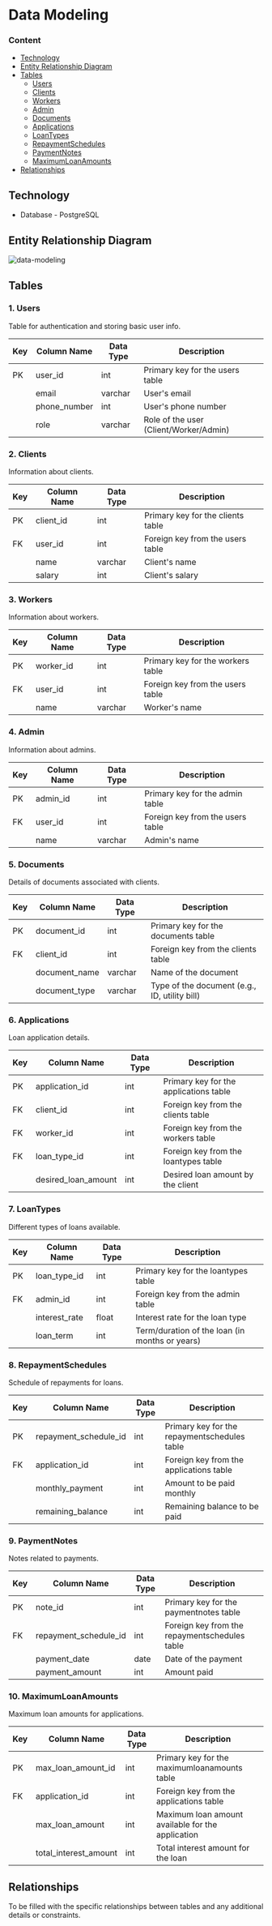 # Data Modeling

### Content

- [Technology](#technology)
- [Entity Relationship Diagram](#entity-relationship-diagram)
- [Tables](#tables)
  - [Users](#1-users)
  - [Clients](#2-clients)
  - [Workers](#3-workers)
  - [Admin](#4-admin)
  - [Documents](#5-documents)
  - [Applications](#6-applications)
  - [LoanTypes](#7-loantypes)
  - [RepaymentSchedules](#8-repaymentschedules)
  - [PaymentNotes](#9-paymentnotes)
  - [MaximumLoanAmounts](#10-maximumloanamounts)
- [Relationships](#relationships)

## Technology

- Database - PostgreSQL

## Entity Relationship Diagram

![data-modeling](YourDataModelingImageLink.png)

## Tables

### 1. Users

Table for authentication and storing basic user info.

| Key | Column Name  | Data Type | Description                            |
| --- | ------------ | --------- | -------------------------------------- |
| PK  | user_id      | int       | Primary key for the users table        |
|     | email        | varchar   | User's email                           |
|     | phone_number | int       | User's phone number                    |
|     | role         | varchar   | Role of the user (Client/Worker/Admin) |

### 2. Clients

Information about clients.

| Key | Column Name | Data Type | Description                       |
| --- | ----------- | --------- | --------------------------------- |
| PK  | client_id   | int       | Primary key for the clients table |
| FK  | user_id     | int       | Foreign key from the users table  |
|     | name        | varchar   | Client's name                     |
|     | salary      | int       | Client's salary                   |

### 3. Workers

Information about workers.

| Key | Column Name | Data Type | Description                       |
| --- | ----------- | --------- | --------------------------------- |
| PK  | worker_id   | int       | Primary key for the workers table |
| FK  | user_id     | int       | Foreign key from the users table  |
|     | name        | varchar   | Worker's name                     |

### 4. Admin

Information about admins.

| Key | Column Name | Data Type | Description                      |
| --- | ----------- | --------- | -------------------------------- |
| PK  | admin_id    | int       | Primary key for the admin table  |
| FK  | user_id     | int       | Foreign key from the users table |
|     | name        | varchar   | Admin's name                     |

### 5. Documents

Details of documents associated with clients.

| Key | Column Name   | Data Type | Description                                   |
| --- | ------------- | --------- | --------------------------------------------- |
| PK  | document_id   | int       | Primary key for the documents table           |
| FK  | client_id     | int       | Foreign key from the clients table            |
|     | document_name | varchar   | Name of the document                          |
|     | document_type | varchar   | Type of the document (e.g., ID, utility bill) |

### 6. Applications

Loan application details.

| Key | Column Name         | Data Type | Description                            |
| --- | ------------------- | --------- | -------------------------------------- |
| PK  | application_id      | int       | Primary key for the applications table |
| FK  | client_id           | int       | Foreign key from the clients table     |
| FK  | worker_id           | int       | Foreign key from the workers table     |
| FK  | loan_type_id        | int       | Foreign key from the loantypes table   |
|     | desired_loan_amount | int       | Desired loan amount by the client      |

### 7. LoanTypes

Different types of loans available.

| Key | Column Name   | Data Type | Description                                    |
| --- | ------------- | --------- | ---------------------------------------------- |
| PK  | loan_type_id  | int       | Primary key for the loantypes table            |
| FK  | admin_id      | int       | Foreign key from the admin table               |
|     | interest_rate | float     | Interest rate for the loan type                |
|     | loan_term     | int       | Term/duration of the loan (in months or years) |

### 8. RepaymentSchedules

Schedule of repayments for loans.

| Key | Column Name           | Data Type | Description                                  |
| --- | --------------------- | --------- | -------------------------------------------- |
| PK  | repayment_schedule_id | int       | Primary key for the repaymentschedules table |
| FK  | application_id        | int       | Foreign key from the applications table      |
|     | monthly_payment       | int       | Amount to be paid monthly                    |
|     | remaining_balance     | int       | Remaining balance to be paid                 |

### 9. PaymentNotes

Notes related to payments.

| Key | Column Name           | Data Type | Description                                   |
| --- | --------------------- | --------- | --------------------------------------------- |
| PK  | note_id               | int       | Primary key for the paymentnotes table        |
| FK  | repayment_schedule_id | int       | Foreign key from the repaymentschedules table |
|     | payment_date          | date      | Date of the payment                           |
|     | payment_amount        | int       | Amount paid                                   |

### 10. MaximumLoanAmounts

Maximum loan amounts for applications.

| Key | Column Name           | Data Type | Description                                       |
| --- | --------------------- | --------- | ------------------------------------------------- |
| PK  | max_loan_amount_id    | int       | Primary key for the maximumloanamounts table      |
| FK  | application_id        | int       | Foreign key from the applications table           |
|     | max_loan_amount       | int       | Maximum loan amount available for the application |
|     | total_interest_amount | int       | Total interest amount for the loan                |

## Relationships

To be filled with the specific relationships between tables and any additional details or constraints.
